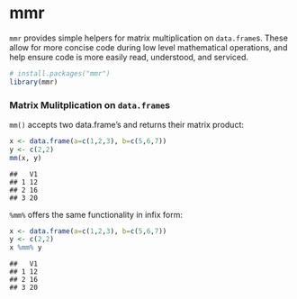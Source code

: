 
# mmr

`mmr` provides simple helpers for matrix multiplication on
`data.frame`s. These allow for more concise code during low level
mathematical operations, and help ensure code is more easily read,
understood, and serviced.

``` r
# install.packages("mmr")
library(mmr)
```

### Matrix Mulitplication on `data.frame`s

`mm()` accepts two data.frame’s and returns their matrix product:

``` r
x <- data.frame(a=c(1,2,3), b=c(5,6,7))
y <- c(2,2)
mm(x, y)
```

    ##   V1
    ## 1 12
    ## 2 16
    ## 3 20

`%mm%` offers the same functionality in infix form:

``` r
x <- data.frame(a=c(1,2,3), b=c(5,6,7))
y <- c(2,2)
x %mm% y
```

    ##   V1
    ## 1 12
    ## 2 16
    ## 3 20
